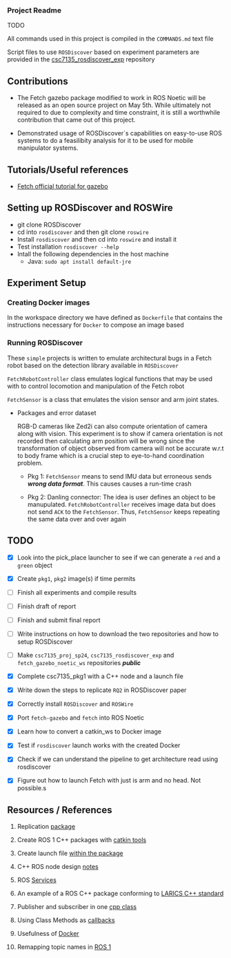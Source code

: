 ### Project Readme

TODO

All commands used in this project is compiled in the ```COMMANDS.md``` text file

Script files to use ```ROSDiscover``` based on experiment parameters are provided in the [csc7135_rosdiscover_exp](https://github.com/Mechazo11/csc7135_rosdiscover_exp.git) repository

## Contributions

* The Fetch gazebo package modified to work in ROS Noetic will be released as an open source project on May 5th. While ultimately not required to due to complexity and time constraint, it is still a worthwhile contribution that came out of this project.

* Demonstrated usage of ROSDiscover`s capabilities on easy-to-use ROS systems to do a feasilibity analysis for it to be used for mobile manipulator systems.


## Tutorials/Useful references
* [Fetch official tutorial for gazebo](https://docs.fetchrobotics.com/gazebo.html)


## Setting up ROSDiscover and ROSWire
* git clone ROSDiscover
* cd into ```rosdiscover``` and then git clone ```roswire```
* Install ```rosdiscover``` and then cd into ```roswire``` and install it
* Test installation ```rosdiscover --help```
* Intall the following dependencies in the host machine
  * Java: ```sudo apt install default-jre```


## Experiment Setup

### Creating Docker images

In the workspace directory we have defined as ```Dockerfile``` that contains the instructions necessary for ```Docker```  to compose an image based  

### Running ROSDiscover
These ```simple``` projects is written to emulate architectural bugs in a Fetch robot based on the detection library available in ```ROSDiscover```

```FetchRobotController``` class emulates logical functions that may be used with to control locomotion and manipulation of the Fetch robot

```FetchSensor``` is a class that emulates the vision sensor and arm joint states.


* Packages and error dataset
  
  RGB-D cameras like Zed2i can also compute orientation of camera along with vision. This experiment is to show if camera orientation is not recorded then calculating arm position will be wrong since the transformation of object observed from camera will not be accurate w.r.t to body frame which is a crucial step to eye-to-hand coordination problem.
  
  * Pkg 1: ```FetchSensor``` means to send IMU data but erroneous sends ***wrong data format***. This causes causes a run-time crash

  * Pkg 2: Danling connector: The idea is user defines an object to be manupulated.
  ```FetchRobotController``` receives image data but does not send ```ACK``` to the ```FetchSensor```. Thus, ```FetchSensor``` keeps repeating the same data over and over again

## TODO

* [x] Look into the pick_place launcher to see if we can generate a ```red``` and a ```green``` object

* [x] Create ```pkg1```, ```pkg2``` image(s) if time permits

* [ ] Finish all experiments and compile results

* [ ] Finish draft of report

* [ ] Finish and submit final report

* [ ] Write instructions on how to download the two repositories and how to setup ROSDiscover

* [ ] Make ```csc7135_proj_sp24```, ```csc7135_rosdiscover_exp``` and ```fetch_gazebo_noetic_ws``` repositories ***public***

* [x] Complete csc7135_pkg1 with a C++ node and a launch file

* [x] Write down the steps to replicate ```RQ2``` in ROSDiscover paper

* [x] Correctly install ```ROSDiscover``` and ```ROSWire```

* [x] Port ```fetch-gazebo``` and ```fetch``` into ROS Noetic

* [x] Learn how to convert a catkin_ws to Docker image

* [x] Test if ```rosdiscover``` launch works with the created Docker

* [x] Check if we can understand the pipeline to get architecture read using rosdiscover

* [x] Figure out how to launch Fetch with just is arm and no head. Not possible.s


## Resources / References
1. Replication [package](https://zenodo.org/records/5834633)

2. Create ROS 1 C++ packages with [catkin tools](https://catkin-tools.readthedocs.io/en/latest/quick_start.html)

3. Create launch file [within the package](https://automaticaddison.com/how-to-create-a-launch-file-in-ros-noetic/) 

4. C++ ROS node design [notes](https://nu-msr.github.io/navigation_site/lectures/node_structure.html)

5. ROS [Services](https://www.youtube.com/watch?v=_EtsntSAVKE)

6. An example of a ROS C++ package conforming to [LARICS C++ standard](https://github.com/larics/example_ros_cpp)

7. Publisher and subscriber in one [cpp class](https://answers.ros.org/question/59725/publishing-to-a-topic-via-subscriber-callback-function/?answer=59738?answer=59738#post-id-59738)

8. Using Class Methods as [callbacks](https://wiki.ros.org/roscpp_tutorials/Tutorials/UsingClassMethodsAsCallbacks)

9. Usefulness of [Docker](https://medium.com/@sepideh.92sh/how-docker-revolutionizes-application-development-a-comprehensive-guide-for-beginners-fc2d3e53eb31)

10. Remapping topic names in [ROS 1](https://roboticsbackend.com/ros-topic-remap-example/)